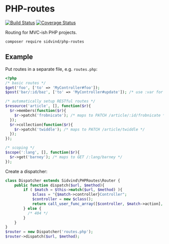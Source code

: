 PHP-routes
==========

[![Build Status](https://travis-ci.org/ext/php-routes.svg?branch=master)](https://travis-ci.org/ext/php-routes) [![Coverage Status](https://coveralls.io/repos/github/ext/php-routes/badge.svg?branch=master)](https://coveralls.io/github/ext/php-routes?branch=master)

Routing for MVC-ish PHP projects.

    composer require sidvind/php-routes

Example
-------

Put routes in a separate file, e.g. `routes.php`:

```php
<?php
/* basic routes */
$get('foo', ['to' => 'MyController#foo']);
$post('bar/:id/baz', ['to' => 'MyController#update']); /* use :var for variables */

/* automatically setup RESTful routes */
$resource('article', [], function($r){
  $r->members(function($r){
    $r->patch('frobnicate'); /* maps to PATCH /article/:id/frobnicate */
  });
  $r->collection(function($r){
    $r->patch('twiddle'); /* maps to PATCH /article/twiddle */
  });
});

/* scoping */
$scope(':lang', [], function($r){
  $r->get('barney'); /* maps to GET /:lang/barney */
});
```

Create a dispatcher:

```php
class Dispatcher extends Sidvind\PHPRoutes\Router {
	public function dispatch($url, $method){
		if ( $match = $this->match($url, $method) ){
			$class = "{$match->controller}Controller";
			$controller = new $class();
			return call_user_func_array([$controller, $match->action], $match->args);
		} else {
		  /* 404 */
		}
	}
}
$router = new Dispatcher('routes.php');
$router->dispatch($url, $method);
```
